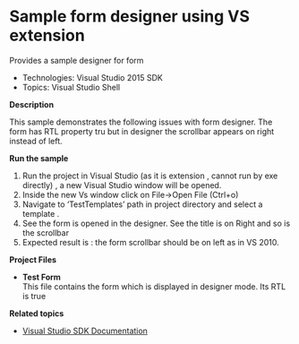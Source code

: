 
# Sample form designer using VS extension

Provides a sample designer for form 

* Technologies: Visual Studio 2015 SDK
* Topics: Visual Studio Shell

**Description**

This sample demonstrates the following issues with form designer. 
The form has RTL property tru but in designer the scrollbar appears on right instead of left.



**Run the sample**

1.	Run the project in Visual Studio (as it is extension , cannot run by exe directly) , a new Visual Studio window will be opened.
2.	Inside the new Vs window click on File->Open File (Ctrl+o)
3.	Navigate to ‘TestTemplates’ path in project directory and select a template .
4.  See the form is opened in the designer. See the title is on Right and so is the scrollbar
5.  Expected result is : the form scrollbar should be on left as in VS 2010.


**Project Files**

 * **Test Form**  
 This file contains the form which is displayed in designer mode. Its RTL is true


**Related topics**

* [ Visual Studio SDK Documentation ](https://docs.microsoft.com/en-us/visualstudio/extensibility/visual-studio-sdk)



